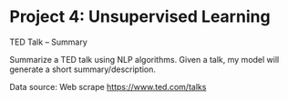 # Project 4: Unsupervised Learning

TED Talk – Summary

Summarize a TED talk using NLP algorithms. Given a talk, my model will generate a short summary/description.

Data source: Web scrape https://www.ted.com/talks




